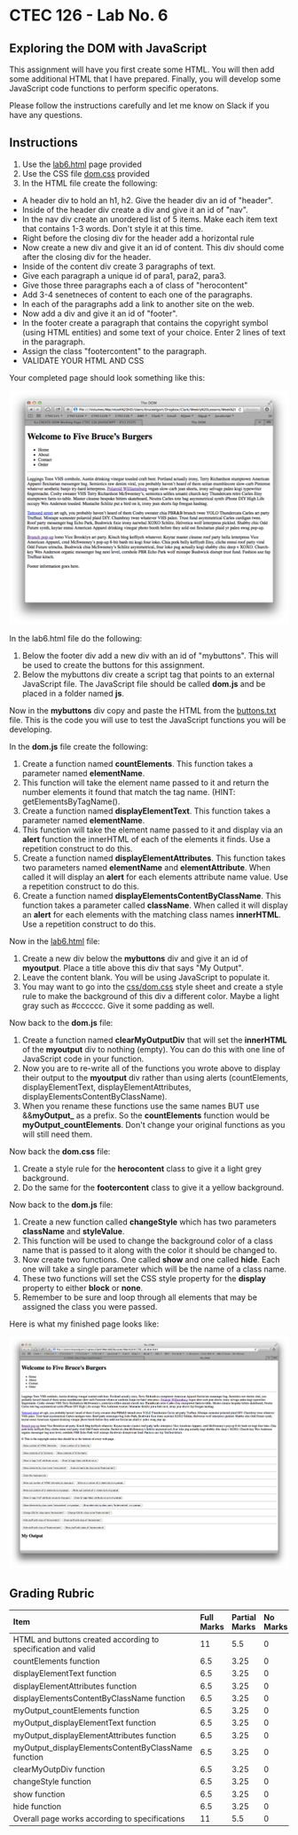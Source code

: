 # CTEC 126 - Lab No. 6

## Exploring the DOM with JavaScript

This assignment will have you first create some HTML. You will then add some additional HTML that I have prepared. Finally, you will develop some JavaScript code functions to perform specific operatons.

Please follow the instructions carefully and let me know on Slack if you have any questions.

## Instructions

1. Use the [lab6.html](lab6.html) page provided
2. Use the CSS file [dom.css](css/dom.css) provided
3. In the HTML file create the following:
  - A header div to hold an h1, h2. Give the header div an id of "header".
  - Inside of the header div create a div and give it an id of "nav".
  - In the nav div create an unordered list of 5 items. Make each item text that contains 1-3 words. Don't style it at this time.
  - Right before the closing div for the header add a horizontal rule
  - Now create a new div and give it an id of content. This div should come after the closing div for the header.
  - Inside of the content div create 3 paragraphs of text.
  - Give each paragraph a unique id of para1, para2, para3.
  - Give those three paragraphs each a of class of "herocontent"
  - Add 3-4 senetneces of content to each one of the paragraphs.
  - In each of the paragraphs add a link to another site on the web.
  - Now add a div and give it an id of "footer".
  - In the footer create a paragraph that contains the copyright symbol (using HTML entities) and some text of your choice. Enter 2 lines of text in the paragraph.
  - Assign the class "footercontent" to the paragraph.
  - VALIDATE YOUR HTML AND CSS

Your completed page should look something like this:

![Your page should look like this](misc/lab6.png)

In the lab6.html file do the following:

1. Below the footer div add a new div with an id of "mybuttons". This will be used to create the buttons for this assignment.
2. Below the mybuttons div create a script tag that points to an external JavaScript file. The JavaScript file should be called **dom.js** and be placed in a folder named **js**.

Now in the **mybuttons** div copy and paste the HTML from the [buttons.txt](misc/buttons.txt) file. This is the code you will use to test the JavaScript functions you will be developing.

In the **dom.js** file create the following:

1. Create a function named **countElements**. This function takes a parameter named **elementName**.
2. This function will take the element name passed to it and return the number elements it found that match the tag name. (HINT: getElementsByTagName().
3. Create a function named **displayElementText**. This function takes a parameter named **elementName**.
4. This function will take the element name passed to it and display via an **alert** function the innerHTML of each of the elements it finds. Use a repetition construct to do this.
5. Create a function named **displayElementAttributes**. This function takes two parameters named **elementName** and **elementAttribute**. When called it will display an **alert** for each elements attribute name value. Use a repetition construct to do this.
6. Create a function named **displayElementsContentByClassName**. This function takes a parameter called **className**. When called it will display an **alert** for each elements with the matching class names **innerHTML**. Use a repetition construct to do this.

Now in the [lab6.html](lab6.html) file:

1. Create a new div below the **mybuttons** div and give it an id of **myoutput**. Place a title above this div that says "My Output".
2. Leave the content blank. You will be using JavaScript to populate it.
3. You may want to go into the [css/dom.css](css/dom.css) style sheet and create a style rule to make the background of this div a different color. Maybe a light gray such as #cccccc. Give it some padding as well.

Now back to the **dom.js** file:

1. Create a function named **clearMyOutputDiv** that will set the **innerHTML** of the **myoutput** div to nothing (empty). You can do this with one line of JavaScript code in your function.
2. Now you are to re-write all of the functions you wrote above to display their output to the **myoutput** div rather than using alerts (countElements, displayElementText, displayElementAttributes, displayElementsContentByClassName).
3. When you rename these functions use the same names BUT use &&**myOutput_** as a prefix. So the **countElements** function would be **myOutput_countElements**. Don't change your original functions as you will still need them.

Now back the **dom.css** file:

1. Create a style rule for the **herocontent** class to give it a light grey background.
2. Do the same for the **footercontent** class to give it a yellow background.

Now back to the **dom.js** file:

1. Create a new function called **changeStyle** which has two parameters **className** and **styleValue**.
2. This function will be used to change the background color of a class name that is passed to it along with the color it should be changed to.
3. Now create two functions. One called **show** and one called **hide**. Each one will take a single parameter which will be the name of a class name.
4. These two functions will set the CSS style property for the **display** property to either **block** or **none**.
5. Remember to be sure and loop through all elements that may be assigned the class you were passed.

Here is what my finished page looks like:

![lab6-finished.png](misc/lab6-finished.png)

## Grading Rubric

| Item | Full Marks | Partial Marks | No Marks  |
|:--|:--|:--|:--|
| HTML and buttons created according to specification and valid | 11 | 5.5 | 0 |
| countElements function | 6.5 | 3.25 | 0 |
| displayElementText function | 6.5 | 3.25 | 0 |
| displayElementAttributes function | 6.5 | 3.25 | 0 |
| displayElementsContentByClassName function | 6.5 | 3.25 | 0 |
| myOutput_countElements function | 6.5 | 3.25 | 0 |
| myOutput_displayElementText function | 6.5 | 3.25 | 0 |
| myOutput_displayElementAttributes function | 6.5 | 3.25 | 0 |
| myOutput_displayElementsContentByClassName function | 6.5 | 3.25 | 0 |
| clearMyOutpDiv function | 6.5 | 3.25 | 0 |
| changeStyle function | 6.5 | 3.25 | 0 |
| show function | 6.5 | 3.25 | 0 |
| hide function | 6.5 | 3.25 | 0 |
| Overall page works according to specifications | 11 | 5.5 | 0 |

